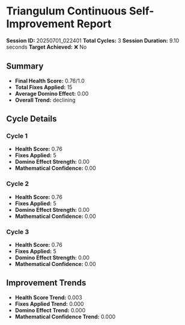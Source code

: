 # Triangulum Continuous Self-Improvement Report

**Session ID:** 20250701_022401
**Total Cycles:** 3
**Session Duration:** 9.10 seconds
**Target Achieved:** ❌ No

## Summary

- **Final Health Score:** 0.76/1.0
- **Total Fixes Applied:** 15
- **Average Domino Effect:** 0.00
- **Overall Trend:** declining

## Cycle Details

### Cycle 1
- **Health Score:** 0.76
- **Fixes Applied:** 5
- **Domino Effect Strength:** 0.00
- **Mathematical Confidence:** 0.00

### Cycle 2
- **Health Score:** 0.76
- **Fixes Applied:** 5
- **Domino Effect Strength:** 0.00
- **Mathematical Confidence:** 0.00

### Cycle 3
- **Health Score:** 0.76
- **Fixes Applied:** 5
- **Domino Effect Strength:** 0.00
- **Mathematical Confidence:** 0.00

## Improvement Trends

- **Health Score Trend:** 0.003
- **Fixes Applied Trend:** 0.000
- **Domino Effect Trend:** 0.000
- **Mathematical Confidence Trend:** 0.000

